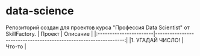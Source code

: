 # data-science 
Репозиторий создан для проектов курса "Профессия Data Scientist" от SkillFactory.
|          Проект        |                              Описание                            |
|:-----------------------|-----------------------------------------------------------------:|
|1. УГАДАЙ ЧИСЛО!        | Что-то                                                           |
